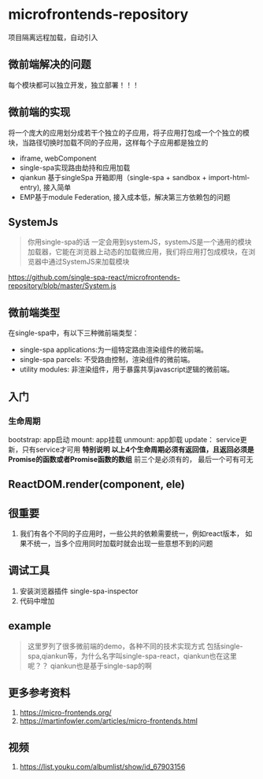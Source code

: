 # microfrontends-repository
项目隔离远程加载，自动引入

## 微前端解决的问题
每个模块都可以独立开发，独立部署！！！

## 微前端的实现
将一个庞大的应用划分成若干个独立的子应用，将子应用打包成一个个独立的模块，当路径切换时加载不同的子应用，这样每个子应用都是独立的
* iframe, webComponent
* single-spa实现路由劫持和应用加载
* qiankun 基于singleSpa 开箱即用（single-spa + sandbox + import-html-entry), 接入简单
* EMP基于module Federation, 接入成本低，解决第三方依赖包的问题

## SystemJs
>你用single-spa的话 一定会用到systemJS，systemJS是一个通用的模块加载器，它能在浏览器上动态的加载微应用，我们将应用打包成模块，在浏览器中通过SystemJS来加载模块

https://github.com/single-spa-react/microfrontends-repository/blob/master/System.js






## 微前端类型
在single-spa中，有以下三种微前端类型：

* single-spa applications:为一组特定路由渲染组件的微前端。
* single-spa parcels: 不受路由控制，渲染组件的微前端。
* utility modules: 非渲染组件，用于暴露共享javascript逻辑的微前端。
## 入门
### 生命周期
bootstrap: app启动
mount: app挂载
unmount: app卸载
update： service更新，只有service才可用
**特别说明 以上4个生命周期必须有返回值，且返回必须是Promise的函数或者Promise函数的数组**
前三个是必须有的， 最后一个可有可无



## ReactDOM.render(component, ele)







## 很重要
1. 我们有各个不同的子应用时，一些公共的依赖需要统一，例如react版本， 如果不统一，当多个应用同时加载时就会出现一些意想不到的问题



## 调试工具
1. 安装浏览器插件 single-spa-inspector
2. 代码中增加
<!-- 
  import-map-overrides 可以覆盖导入映射
  当前项目中用于配合 single-spa Inspector 调试工具使用.
  可以手动覆盖项目中的 JavaScript 模块加载地址, 用于调试.
-->
<import-map-overrides-full show-when-local-storage="devtools" dev-libs></import-map-overrides-full>



## example
> 这里罗列了很多微前端的demo，各种不同的技术实现方式 包括single-spa,qiankun等，为什么名字叫single-spa-react，qiankun也在这里呢？？ qiankun也是基于single-sap的啊


## 更多参考资料
1. https://micro-frontends.org/
2. https://martinfowler.com/articles/micro-frontends.html

## 视频
1. https://list.youku.com/albumlist/show/id_67903156




